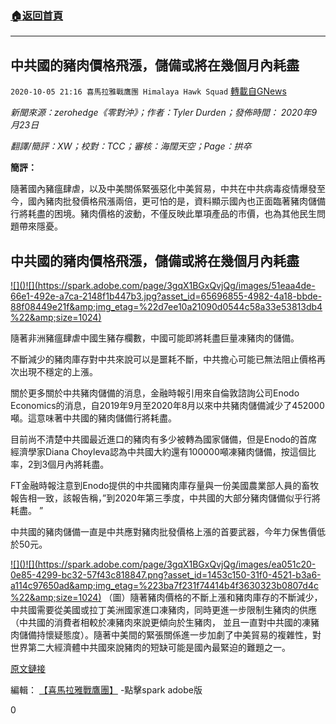 ###  [:house:返回首頁](https://github.com/ourhimalayas/txt)
---

## 中共國的豬肉價格飛漲，儲備或將在幾個月內耗盡
`2020-10-05 21:16 喜馬拉雅戰鷹團 Himalaya Hawk Squad` [轉載自GNews](https://gnews.org/zh-hant/404989/)

*新聞來源：zerohedge《零對沖》；作者：Tyler Durden；發佈時間： 2020年9月23日*

*翻譯/簡評：XW；校對：TCC；審核：海闊天空；Page：拱卒*

**簡評：**

隨著國內豬瘟肆虐，以及中美關係緊張惡化中美貿易，中共在中共病毒疫情爆發至今，國內豬肉批發價格飛漲兩倍，更可怕的是，資料顯示國內也正面臨著豬肉儲備行將耗盡的困境。豬肉價格的波動，不僅反映此單項產品的市價，也為其他民生問題帶來隱憂。

## **中共國的豬肉價格飛漲，儲備或將在幾個月內耗盡**

[!\[\]()!\[\](https://spark.adobe.com/page/3gqX1BGxQvjQg/images/51eaa4de-66e1-492e-a7ca-2148f1b447b3.jpg?asset_id=65696855-4982-4a18-bbde-88f08449e21f&amp;img_etag=%22d7ee10a21090d0544c58a33e53813db4%22&amp;size=1024)](https://spark.adobe.com/page/3gqX1BGxQvjQg/images/51eaa4de-66e1-492e-a7ca-2148f1b447b3.jpg?asset_id=65696855-4982-4a18-bbde-88f08449e21f&amp;img_etag=%22d7ee10a21090d0544c58a33e53813db4%22&amp;size=1024)

隨著非洲豬瘟肆虐中國生豬存欄數，中國可能即將耗盡巨量凍豬肉的儲備。

不斷減少的豬肉庫存對中共來說可以是噩耗不斷，中共擔心可能已無法阻止價格再次出現不穩定的上漲。

關於更多關於中共豬肉儲備的消息，金融時報引用來自倫敦諮詢公司Enodo Economics的消息，自2019年9月至2020年8月以來中共豬肉儲備減少了452000噸。這意味著中共國的豬肉儲備行將耗盡。

目前尚不清楚中共國最近進口的豬肉有多少被轉為國家儲備，但是Enodo的首席經濟學家Diana Choyleva認為中共國大約還有100000噸凍豬肉儲備，按這個比率，2到3個月內將耗盡。

FT金融時報注意到Enodo提供的中共國豬肉庫存量與一份美國農業部人員的畜牧報告相一致，該報告稱，”到2020年第三季度，中共國的大部分豬肉儲備似乎行將耗盡。 ”

中共國的豬肉儲備一直是中共應對豬肉批發價格上漲的首要武器，今年力保售價低於50元。

[!\[\]()!\[\](https://spark.adobe.com/page/3gqX1BGxQvjQg/images/ea051c20-0e85-4299-bc32-57f43c818847.png?asset_id=1453c150-31f0-4521-b3a6-a114c97650ad&amp;img_etag=%223ba7f231f74414b4f3630323b0807d4c%22&amp;size=1024)](https://spark.adobe.com/page/3gqX1BGxQvjQg/images/ea051c20-0e85-4299-bc32-57f43c818847.png?asset_id=1453c150-31f0-4521-b3a6-a114c97650ad&amp;img_etag=%223ba7f231f74414b4f3630323b0807d4c%22&amp;size=1024) （圖）隨著豬肉價格的不斷上漲和豬肉庫存的不斷減少，中共國需要從美國或拉丁美洲國家進口凍豬肉，同時更進一步限制生豬肉的供應（中共國的消費者相較於凍豬肉來說更傾向於生豬肉，
並且一直對中共國的凍豬肉儲備持懷疑態度）。隨著中美間的緊張關係進一步加劇了中美貿易的複雜性，對世界第二大經濟體中共國來說豬肉的短缺可能是國內最緊迫的難題之一。

[原文鏈接](https://www.zerohedge.com/commodities/china-pork-reserves-risk-running-out-months-prices-soar)

編輯： [【喜馬拉雅戰鷹團】](https://spark.adobe.com/page/3gqX1BGxQvjQg/) -點擊spark adobe版

0
